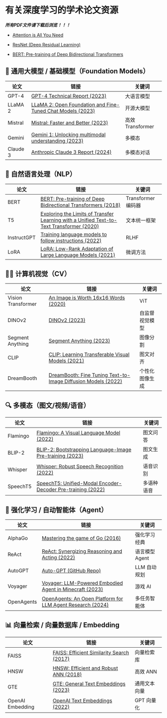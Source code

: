 # 有关深度学习的学术论文资源
***所有PDF文件请下载后浏览！！！***


- [Attention is All You Need](https://arxiv.org/abs/1706.03762)

- [ResNet (Deep Residual Learning)](https://arxiv.org/abs/1512.03385)

- [BERT: Pre-training of Deep Bidirectional Transformers](https://arxiv.org/abs/1810.04805)

## 🔮 通用大模型 / 基础模型（Foundation Models）
| 论文       | 链接                                                                                                                              | 关键词            |
| -------- | ------------------------------------------------------------------------------------------------------------------------------- | -------------- |
| GPT-4    | [GPT-4 Technical Report (2023)](https://arxiv.org/abs/2303.08774)                                                               | 大语言模型          |
| LLaMA 2  | [LLaMA 2: Open Foundation and Fine-Tuned Chat Models (2023)](https://arxiv.org/abs/2307.09288)                                  | 开源大模型          |
| Mistral  | [Mistral: Faster and Better (2023)](https://arxiv.org/abs/2310.06825)                                                           | 高效 Transformer |
| Gemini   | [Gemini 1: Unlocking multimodal understanding (2023)](https://storage.googleapis.com/deepmind-media/gemini/gemini_1_report.pdf) | 多模态            |
| Claude 3 | [Anthropic Claude 3 Report (2024)](https://www.anthropic.com/index/claude-3)                                                    | 多模态对话          |


## 🧠 自然语言处理（NLP）
| 论文          | 链接                                                                                                                           | 关键词             |
| ----------- | ---------------------------------------------------------------------------------------------------------------------------- | --------------- |
| BERT        | [BERT: Pre-training of Deep Bidirectional Transformers (2018)](https://arxiv.org/abs/1810.04805)                             | Transformer 编码器 |
| T5          | [Exploring the Limits of Transfer Learning with a Unified Text-to-Text Transformer (2020)](https://arxiv.org/abs/1910.10683) | 文本统一框架          |
| InstructGPT | [Training language models to follow instructions (2022)](https://arxiv.org/abs/2203.02155)                                   | RLHF            |
| LoRA        | [LoRA: Low-Rank Adaptation of Large Language Models (2021)](https://arxiv.org/abs/2106.09685)                                | 微调方法            |


## 🧑‍🎨 计算机视觉（CV）
| 论文                 | 链接                                                                                                | 关键词     |
| ------------------ | ------------------------------------------------------------------------------------------------- | ------- |
| Vision Transformer | [An Image is Worth 16x16 Words (2020)](https://arxiv.org/abs/2010.11929)                          | ViT     |
| DINOv2             | [DINOv2 (2023)](https://arxiv.org/abs/2304.07193)                                                 | 自监督视觉模型 |
| Segment Anything   | [Segment Anything (2023)](https://arxiv.org/abs/2304.02643)                                       | 图像分割    |
| CLIP               | [CLIP: Learning Transferable Visual Models (2021)](https://arxiv.org/abs/2103.00020)              | 图文对齐    |
| DreamBooth         | [DreamBooth: Fine Tuning Text-to-Image Diffusion Models (2022)](https://arxiv.org/abs/2208.12242) | 个性化图像生成 |

## 🔍 多模态（图文/视频/语音）
| 论文       | 链接                                                                                              | 关键词   |
| -------- | ----------------------------------------------------------------------------------------------- | ----- |
| Flamingo | [Flamingo: A Visual Language Model (2022)](https://arxiv.org/abs/2204.14198)                    | 图文问答  |
| BLIP-2   | [BLIP-2: Bootstrapping Language-Image Pre-training (2023)](https://arxiv.org/abs/2301.12597)    | 图文生成  |
| Whisper  | [Whisper: Robust Speech Recognition (2022)](https://openai.com/research/whisper)                | 语音识别  |
| SpeechT5 | [SpeechT5: Unified-Modal Encoder-Decoder Pre-training (2022)](https://arxiv.org/abs/2110.07205) | 多语种语音 |

## 🤖 强化学习 / 自动智能体（Agent）
| 论文         | 链接                                                                                             | 关键词        |
| ---------- | ---------------------------------------------------------------------------------------------- | ---------- |
| AlphaGo    | [Mastering the game of Go (2016)](https://www.nature.com/articles/nature16961)                 | 强化学习经典     |
| ReAct      | [ReAct: Synergizing Reasoning and Acting (2022)](https://arxiv.org/abs/2210.03629)             | 语言模型 Agent |
| AutoGPT    | [Auto-GPT (GitHub Repo)](https://github.com/Torantulino/Auto-GPT)                              | LLM 自动规划   |
| Voyager    | [Voyager: LLM-Powered Embodied Agent in Minecraft (2023)](https://voyager.minedojo.org/)       | 游戏 AI      |
| OpenAgents | [OpenAgents: An Open Platform for LLM Agent Research (2024)](https://arxiv.org/abs/2404.13722) | 多任务智能体     |

## 📊 向量检索 / 向量数据库 / Embedding
| 论文               | 链接                                                                                     | 关键词     |
| ---------------- | -------------------------------------------------------------------------------------- | ------- |
| FAISS            | [FAISS: Efficient Similarity Search (2017)](https://github.com/facebookresearch/faiss) | 向量检索库   |
| HNSW             | [HNSW: Efficient and Robust ANN (2018)](https://arxiv.org/abs/1603.09320)              | 高效 ANN  |
| GTE              | [GTE: General Text Embeddings (2023)](https://huggingface.co/thenlper/gte-base)        | 通用文本向量  |
| OpenAI Embedding | [OpenAI Text Embeddings (2022)](https://platform.openai.com/docs/guides/embeddings)    | GPT 向量化 |




